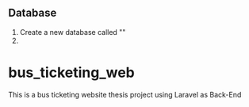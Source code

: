 ## Database

1. Create a new database called ""
2. 
# bus_ticketing_web
This is a bus ticketing website thesis project using Laravel as Back-End
